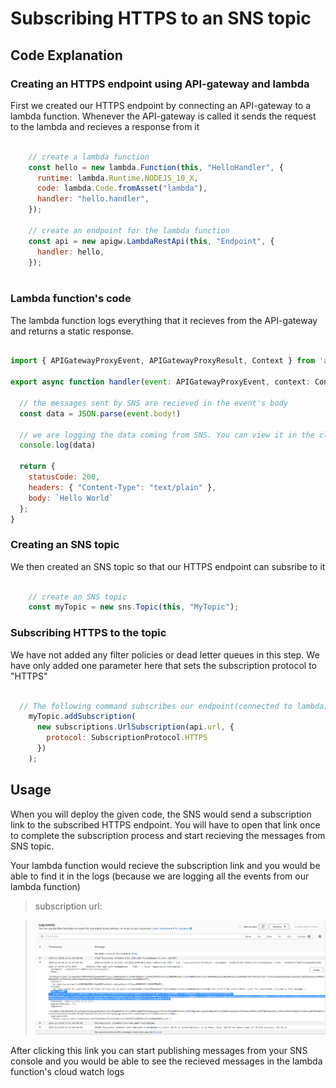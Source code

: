 # Subscribing HTTPS to an SNS topic

## Code Explanation

### Creating an HTTPS endpoint using API-gateway and lambda

First we created our HTTPS endpoint by connecting an API-gateway to a lambda function. Whenever the API-gateway is called it sends the request to the lambda and recieves a response from it

```javascript

    // create a lambda function
    const hello = new lambda.Function(this, "HelloHandler", {
      runtime: lambda.Runtime.NODEJS_10_X,
      code: lambda.Code.fromAsset("lambda"),
      handler: "hello.handler",
    });

    // create an endpoint for the lambda function
    const api = new apigw.LambdaRestApi(this, "Endpoint", {
      handler: hello,
    });
    
```

### Lambda function's code

The lambda function logs everything that it recieves from the API-gateway and returns a static response.

```javascript

import { APIGatewayProxyEvent, APIGatewayProxyResult, Context } from 'aws-lambda';

export async function handler(event: APIGatewayProxyEvent, context: Context): Promise<APIGatewayProxyResult> {

  // the messages sent by SNS are recieved in the event's body
  const data = JSON.parse(event.body!)

  // we are logging the data coming from SNS. You can view it in the cloudWatch log events.
  console.log(data)
 
  return {
    statusCode: 200,
    headers: { "Content-Type": "text/plain" },
    body: `Hello World`
  };
}
```

### Creating an SNS topic

We then created an SNS topic so that our HTTPS endpoint can subsribe to it

```javascript

    // create an SNS topic
    const myTopic = new sns.Topic(this, "MyTopic");
```

### Subscribing HTTPS to the topic


We have not added any filter policies or dead letter queues in this step. We have only added one parameter here that sets the subscription protocol to "HTTPS" 

```javascript

  // The following command subscribes our endpoint(connected to lambda) to the SNS topic
    myTopic.addSubscription(
      new subscriptions.UrlSubscription(api.url, {
        protocol: SubscriptionProtocol.HTTPS
      })
    );
```


## Usage

When you will deploy the given code, the SNS would send a subscription link to the subscribed HTTPS endpoint. You will have to open that link once to complete the subscription process and start recieving the messages from SNS topic.

Your lambda function would recieve the subscription link and you would be able to find it in the logs (because we are logging all the events from our lambda function)


>subscription url:

>![subcription url](imgs/subscription_url.png)  


After clicking this link you can start publishing messages from your SNS console and you would be able to see the recieved messages in the lambda function's cloud watch logs
